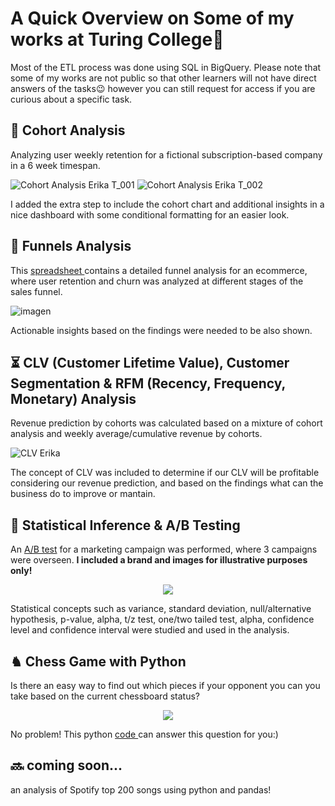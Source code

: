 
# A Quick Overview on Some of my works at Turing College🧐


Most of the ETL process was done using SQL in BigQuery.
Please note that some of my works are not public so that other learners will not have direct answers of the tasks😉 however you can still request for access if you are curious about a specific task.

## 
## 🔎 Cohort Analysis
Analyzing user weekly retention for a fictional subscription-based company in a 6 week timespan. 

![Cohort Analysis Erika T_001](https://github.com/user-attachments/assets/e503067e-a322-49a2-b992-dce2f39fe91a)
![Cohort Analysis Erika T_002](https://github.com/user-attachments/assets/233bf4d1-7c87-4e2b-905a-d30a09f45b17)

I added the extra step to include the cohort chart and additional insights in a nice dashboard with some conditional formatting for an easier look.

## 
## 🔽 Funnels Analysis
This 
<a href="https://docs.google.com/spreadsheets/d/1GO9gfVsVj_QqJPKh_66q8ioagzRUSeO_v4XEUFe-Jgg/edit?usp=sharing"> spreadsheet </a>
contains a detailed funnel analysis for an ecommerce, where user retention and churn was analyzed at different stages of the sales funnel.

![imagen](https://github.com/user-attachments/assets/09010307-3b81-4bd0-922b-d49cea18812d)

Actionable insights based on the findings were needed to be also shown.


## 
## ⏳ CLV (Customer Lifetime Value), Customer Segmentation & RFM (Recency, Frequency, Monetary) Analysis
Revenue prediction by cohorts was calculated based on a mixture of cohort analysis and weekly average/cumulative revenue by cohorts.

![CLV Erika](https://github.com/user-attachments/assets/9e3347d7-31c8-49ce-b594-9283210392bb)

The concept of CLV was included to determine if our CLV will be profitable considering our revenue prediction, and based on the findings what can the business do to improve or mantain.


## 
## 🧪 Statistical Inference & A/B Testing
An 
<a href="https://docs.google.com/document/d/1xykxytX_Dbpie5sufWEedT3z9lISXQ0HfgVgl5RcEsc/edit?usp=sharing">A/B test</a>
for a marketing campaign was performed, where 3 campaigns were overseen. **I included a brand and images for illustrative purposes only!**


<p align="center">
<img src="https://github.com/user-attachments/assets/aea27536-c4b1-41a9-8e7f-e8cf8435a14e">
</p>


Statistical concepts such as variance, standard deviation, null/alternative hypothesis, p-value, alpha, t/z test, one/two tailed test, alpha, confidence level and confidence interval were studied and used in the analysis.


## 
## ♞ Chess Game with Python
Is there an easy way to find out which pieces if your opponent you can you take based on the current chessboard status?

<p align="center">
<img src="https://github.com/user-attachments/assets/0f01ab9a-eb32-48eb-a4f2-ba338c6f83cc">
</p>

No problem! This python 
<a href="https://github.com/code50/161642081/tree/0c921b854397f0aa657854789c27dd9b4e34dd7c/chess"> code </a>
can answer this question for you:)

##
## 🔜 coming soon...
an analysis of Spotify top 200 songs using python and pandas!
